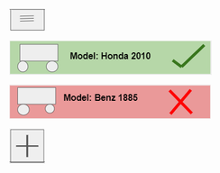 [<img src="thing1.png" alt="3line" class="inline"/>](https://projectemiszero.github.io/User-Info/)

[<img src="thin2.png" alt="Good" class="inline"/>](https://projectemiszero.github.io/Congratulations/)

[<img src="thin3.png" alt="Bad" class="inline"/>](https://projectemiszero.github.io/Sorry/)






[<img src="thin4.png" alt="add" class="inline"/>](https://projectemiszero.github.io/Project-EmisZero/)
